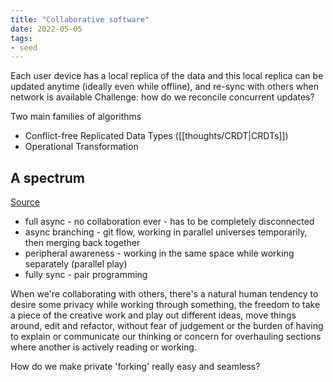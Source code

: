 ```yaml
---
title: "Collaborative software"
date: 2022-05-05
tags:
- seed
---
```


Each user device has a local replica of the data and this local replica can be updated anytime (ideally even while offline), and re-sync with others when network is available
Challenge: how do we reconcile concurrent updates?

Two main families of algorithms
- Conflict-free Replicated Data Types ([[thoughts/CRDT|CRDTs]])
- Operational Transformation

## A spectrum
[Source](https://publish.obsidian.md/jessmartin/Collaboration+is+a+spectrum+from+asynchronous+to+fully+synchronous)

-   full async - no collaboration ever - has to be completely disconnected
-   async branching - git flow, working in parallel universes temporarily, then merging back together
-   peripheral awareness - working in the same space while working separately (parallel play)
-   fully sync - pair programming  

When we're collaborating with others, there's a natural human tendency to desire some privacy while working through something, the freedom to take a piece of the creative work and play out different ideas, move things around, edit and refactor, without fear of judgement or the burden of having to explain or communicate our thinking or concern for overhauling sections where another is actively reading or working.

How do we make private 'forking' really easy and seamless?
